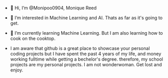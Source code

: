 - 👋 Hi, I’m @Monipoo0904, Monique Reed
- 👀 I’m interested in Machine Learning and AI. Thats as far as it's going to get.
- 🌱 I’m currently learning Machine Learning. But I am also learning how to cook on the cooktop.

 - I am aware that github is a great place to showcase your personal coding projects but I have spent the past 4 years of my life, and money working fulltime while getting a bechelor's degree. therefore, my school projects are my personal projects. I am not wonderwoman. Get lost and enjoy.
<!---
Monipoo0904/Monipoo0904 is a ✨ special ✨ repository because its `README.md` (this file) appears on your GitHub profile.
You can click the Preview link to take a look at your changes.
- 💞️ I’m looking to collaborate on ...

--->
